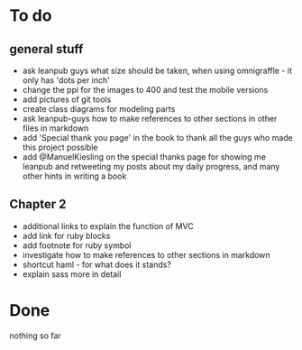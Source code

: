 # To do #


## general stuff ##

- ask leanpub guys what size should be taken, when using omnigraffle - it only has 'dots per inch'
- change the ppi for the images to 400 and test the mobile versions
- add pictures of git tools
- create class diagrams for modeling parts
- ask leanpub-guys how to make references to other sections in other files in markdown
- add 'Special thank you page' in the book to thank all the guys who made this project possible
- add @ManuelKiesling on the special thanks page for showing me leanpub and retweeting my posts
  about my daily progress, and many other hints in writing a book


## Chapter 2 ##
- additional links to explain the function of MVC
- add link for ruby blocks
- add footnote for ruby symbol
- investigate how to make references to other sections in markdown
- shortcut haml - for what does it stands?
- explain sass more in detail


# Done #

nothing so far

